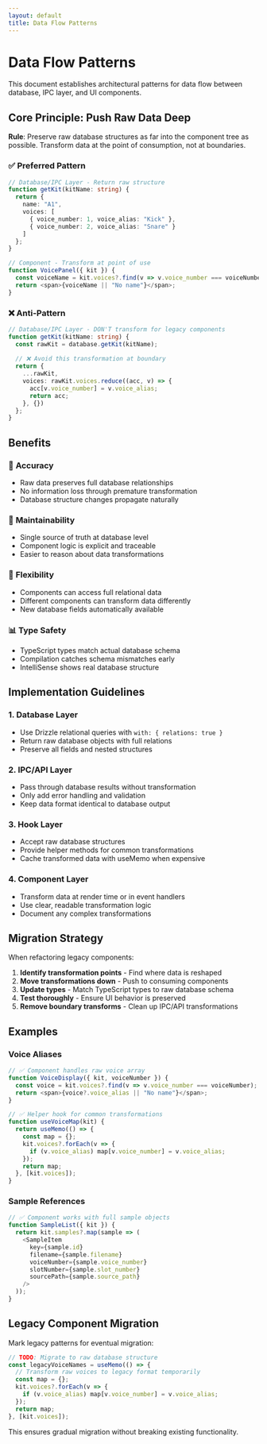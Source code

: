 ```yaml
---
layout: default
title: Data Flow Patterns
---
```


# Data Flow Patterns

This document establishes architectural patterns for data flow between database, IPC layer, and UI components.

## Core Principle: Push Raw Data Deep

**Rule**: Preserve raw database structures as far into the component tree as possible. Transform data at the point of consumption, not at boundaries.

### ✅ Preferred Pattern

```typescript
// Database/IPC Layer - Return raw structure
function getKit(kitName: string) {
  return {
    name: "A1",
    voices: [
      { voice_number: 1, voice_alias: "Kick" },
      { voice_number: 2, voice_alias: "Snare" }
    ]
  };
}

// Component - Transform at point of use
function VoicePanel({ kit }) {
  const voiceName = kit.voices?.find(v => v.voice_number === voiceNumber)?.voice_alias;
  return <span>{voiceName || "No name"}</span>;
}
```

### ❌ Anti-Pattern

```typescript
// Database/IPC Layer - DON'T transform for legacy components
function getKit(kitName: string) {
  const rawKit = database.getKit(kitName);
  
  // ❌ Avoid this transformation at boundary
  return {
    ...rawKit,
    voices: rawKit.voices.reduce((acc, v) => {
      acc[v.voice_number] = v.voice_alias;
      return acc;
    }, {})
  };
}
```

## Benefits

### 🎯 **Accuracy**
- Raw data preserves full database relationships
- No information loss through premature transformation
- Database structure changes propagate naturally

### 🔧 **Maintainability** 
- Single source of truth at database level
- Component logic is explicit and traceable
- Easier to reason about data transformations

### 🚀 **Flexibility**
- Components can access full relational data
- Different components can transform data differently
- New database fields automatically available

### 📊 **Type Safety**
- TypeScript types match actual database schema
- Compilation catches schema mismatches early
- IntelliSense shows real database structure

## Implementation Guidelines

### 1. Database Layer
- Use Drizzle relational queries with `with: { relations: true }`
- Return raw database objects with full relations
- Preserve all fields and nested structures

### 2. IPC/API Layer
- Pass through database results without transformation
- Only add error handling and validation
- Keep data format identical to database output

### 3. Hook Layer
- Accept raw database structures
- Provide helper methods for common transformations
- Cache transformed data with useMemo when expensive

### 4. Component Layer
- Transform data at render time or in event handlers
- Use clear, readable transformation logic
- Document any complex transformations

## Migration Strategy

When refactoring legacy components:

1. **Identify transformation points** - Find where data is reshaped
2. **Move transformations down** - Push to consuming components  
3. **Update types** - Match TypeScript types to raw database schema
4. **Test thoroughly** - Ensure UI behavior is preserved
5. **Remove boundary transforms** - Clean up IPC/API transformations

## Examples

### Voice Aliases
```typescript
// ✅ Component handles raw voice array
function VoiceDisplay({ kit, voiceNumber }) {
  const voice = kit.voices?.find(v => v.voice_number === voiceNumber);
  return <span>{voice?.voice_alias || "No name"}</span>;
}

// ✅ Helper hook for common transformations
function useVoiceMap(kit) {
  return useMemo(() => {
    const map = {};
    kit.voices?.forEach(v => {
      if (v.voice_alias) map[v.voice_number] = v.voice_alias;
    });
    return map;
  }, [kit.voices]);
}
```

### Sample References
```typescript
// ✅ Component works with full sample objects
function SampleList({ kit }) {
  return kit.samples?.map(sample => (
    <SampleItem 
      key={sample.id}
      filename={sample.filename}
      voiceNumber={sample.voice_number}
      slotNumber={sample.slot_number}
      sourcePath={sample.source_path}
    />
  ));
}
```

## Legacy Component Migration

Mark legacy patterns for eventual migration:

```typescript
// TODO: Migrate to raw database structure
const legacyVoiceNames = useMemo(() => {
  // Transform raw voices to legacy format temporarily
  const map = {};
  kit.voices?.forEach(v => {
    if (v.voice_alias) map[v.voice_number] = v.voice_alias;
  });
  return map;
}, [kit.voices]);
```

This ensures gradual migration without breaking existing functionality.